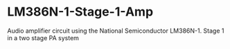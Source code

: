 # LM386N-1-Stage-1-Amp
Audio amplifier circuit using the National Semiconductor LM386N-1.  Stage 1 in a two stage PA system
